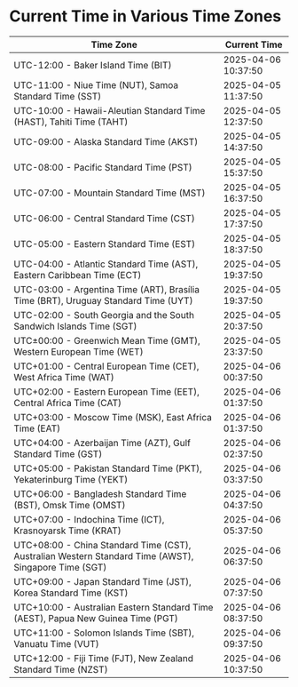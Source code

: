 # Current Time in Various Time Zones

| Time Zone | Current Time |
|-----------|--------------|
| UTC-12:00 - Baker Island Time (BIT) | 2025-04-06 10:37:50 |
| UTC-11:00 - Niue Time (NUT), Samoa Standard Time (SST) | 2025-04-05 11:37:50 |
| UTC-10:00 - Hawaii-Aleutian Standard Time (HAST), Tahiti Time (TAHT) | 2025-04-05 12:37:50 |
| UTC-09:00 - Alaska Standard Time (AKST) | 2025-04-05 14:37:50 |
| UTC-08:00 - Pacific Standard Time (PST) | 2025-04-05 15:37:50 |
| UTC-07:00 - Mountain Standard Time (MST) | 2025-04-05 16:37:50 |
| UTC-06:00 - Central Standard Time (CST) | 2025-04-05 17:37:50 |
| UTC-05:00 - Eastern Standard Time (EST) | 2025-04-05 18:37:50 |
| UTC-04:00 - Atlantic Standard Time (AST), Eastern Caribbean Time (ECT) | 2025-04-05 19:37:50 |
| UTC-03:00 - Argentina Time (ART), Brasília Time (BRT), Uruguay Standard Time (UYT) | 2025-04-05 19:37:50 |
| UTC-02:00 - South Georgia and the South Sandwich Islands Time (SGT) | 2025-04-05 20:37:50 |
| UTC±00:00 - Greenwich Mean Time (GMT), Western European Time (WET) | 2025-04-05 23:37:50 |
| UTC+01:00 - Central European Time (CET), West Africa Time (WAT) | 2025-04-06 00:37:50 |
| UTC+02:00 - Eastern European Time (EET), Central Africa Time (CAT) | 2025-04-06 01:37:50 |
| UTC+03:00 - Moscow Time (MSK), East Africa Time (EAT) | 2025-04-06 01:37:50 |
| UTC+04:00 - Azerbaijan Time (AZT), Gulf Standard Time (GST) | 2025-04-06 02:37:50 |
| UTC+05:00 - Pakistan Standard Time (PKT), Yekaterinburg Time (YEKT) | 2025-04-06 03:37:50 |
| UTC+06:00 - Bangladesh Standard Time (BST), Omsk Time (OMST) | 2025-04-06 04:37:50 |
| UTC+07:00 - Indochina Time (ICT), Krasnoyarsk Time (KRAT) | 2025-04-06 05:37:50 |
| UTC+08:00 - China Standard Time (CST), Australian Western Standard Time (AWST), Singapore Time (SGT) | 2025-04-06 06:37:50 |
| UTC+09:00 - Japan Standard Time (JST), Korea Standard Time (KST) | 2025-04-06 07:37:50 |
| UTC+10:00 - Australian Eastern Standard Time (AEST), Papua New Guinea Time (PGT) | 2025-04-06 08:37:50 |
| UTC+11:00 - Solomon Islands Time (SBT), Vanuatu Time (VUT) | 2025-04-06 09:37:50 |
| UTC+12:00 - Fiji Time (FJT), New Zealand Standard Time (NZST) | 2025-04-06 10:37:50 |
